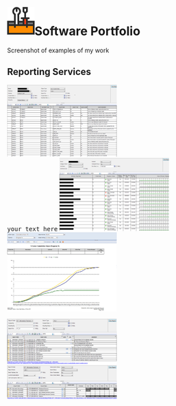 <img align="left" src="Images/ReadMe/Logo.png" width="64px" >

# Software Portfolio
Screenshot of examples of my work

## Reporting Services
<kbd> <img src="Images/ReadMe/ssrsdatadictionary.png" width="256px" title="T-SQL (Transact-Structured Query Language)"/> <br>your text here</kbd>
<kbd> <img src="Images/ReadMe/ssrsscheduledjobs.png" width="256px" title="T-SQL (Transact-Structured Query Language)" /></kbd>
<kbd> <img src="Images/ReadMe/ssrsscurve.png" width="256px" title="T-SQL (Transact-Structured Query Language)" /></kbd>

<kbd> <img src="Images/ReadMe/ssrsreportlisting.png" width="256px" title="T-SQL (Transact-Structured Query Language)" /></kbd>
<kbd> <img src="Images/ReadMe/ssrsreportsubscriptions.png" width="256px" title="T-SQL (Transact-Structured Query Language)" /></kbd>


